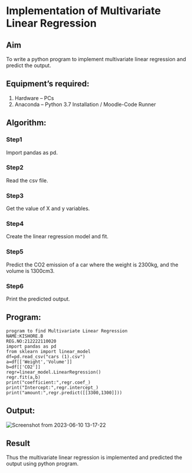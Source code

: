 # Implementation of Multivariate Linear Regression
## Aim
To write a python program to implement multivariate linear regression and predict the output.
## Equipment’s required:
1.	Hardware – PCs
2.	Anaconda – Python 3.7 Installation / Moodle-Code Runner
## Algorithm:
### Step1
Import pandas as pd.

### Step2
Read the csv file.

### Step3
Get the value of X and y variables.



### Step4
Create the linear regression model and fit.



### Step5
Predict the CO2 emission of a car where the weight is 2300kg, and the volume is 1300cm3.   
### Step6  
Print the predicted output.

## Program:
```
program to find Multivariate Linear Regression  
NAME:KISHORE.B
REG.NO:212222110020
import pandas as pd
from sklearn import linear_model
df=pd.read_csv("cars (1).csv")
a=df[['Weight','Volume']]
b=df[['CO2']]
regr=linear_model.LinearRegression()
regr.fit(a,b)
print("coefficient:",regr.coef_)
print("Intercept:",regr.intercept_)
print("amount:",regr.predict([[3300,1300]]))
```
## Output:
![Screenshot from 2023-06-10 13-17-22](https://github.com/KISHORE22001263/Multivariate-Linear-Regression/assets/121484538/9d1fd197-8a86-4ffd-9c67-d93bf660f9df)


## Result
Thus the multivariate linear regression is implemented and predicted the output using python program.
